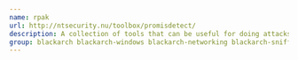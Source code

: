```yaml
---
name: rpak
url: http://ntsecurity.nu/toolbox/promisdetect/
description: A collection of tools that can be useful for doing attacks on routing protocols.
group: blackarch blackarch-windows blackarch-networking blackarch-sniffer blackarch-spoof
---
```

